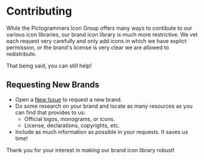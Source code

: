 # Contributing

While the Pictogrammers Icon Group offers many ways to contibute to our various icon libraries, our brand icon library is much more restrictive. We vet each request very carefully and only add icons in which we have explict permission, or the brand's license is very clear we are allowed to redistribute.

That being said, you can still help!

## Requesting New Brands

- Open a [New Issue](https://github.com/Pictogrammers/brand-icons/issues) to request a new brand.
- Do some research on your brand and locate as many resources as you can find that provides to us:
  - Official logos, monograms, or icons.
  - License, declarations, copyrights, etc.
- Include as much information as possible in your requests. It saves us time!

Thank you for your interest in making our brand icon library robust!
